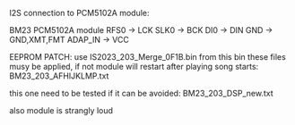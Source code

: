 I2S connection to PCM5102A module:

BM23    PCM5102A module
RFS0 -> LCK
SLK0 -> BCK
DI0  -> DIN
GND  -> GND,XMT,FMT
ADAP_IN -> VCC

EEPROM PATCH:
use IS2023_203_Merge_0F1B.bin
from this bin these files musy be applied, if not module will restart after playing song starts:
BM23_203_AFHIJKLMP.txt

this one need to be tested if it can be avoided:
BM23_203_DSP_new.txt

also module is strangly loud 
